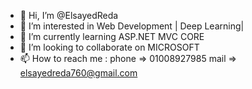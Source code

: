 - 👋 Hi, I’m @ElsayedReda
- 👀 I’m interested in  Web Development | Deep Learning|
- 🌱 I’m currently learning ASP.NET MVC CORE 
- 💞️ I’m looking to collaborate on MICROSOFT
- 📫 How to reach me :
        phone => 01008927985
        mail  => elsayedreda760@gmail.com


<!---
ElsayedReda98/ElsayedReda98 is a ✨ special ✨ repository because its `README.md` (this file) appears on your GitHub profile.
You can click the Preview link to take a look at your changes.
--->
